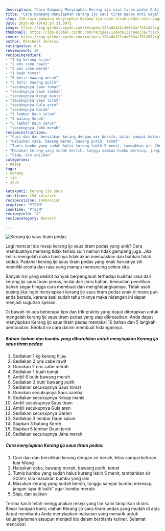 ```yaml
---
description: "Cara Gampang Menyiapkan Kerang ijo saus tiram pedas Anti Gagal"
title: "Cara Gampang Menyiapkan Kerang ijo saus tiram pedas Anti Gagal"
slug: 216-cara-gampang-menyiapkan-kerang-ijo-saus-tiram-pedas-anti-gagal
date: 2020-05-19T03:14:31.597Z
image: https://img-global.cpcdn.com/recipes/124ada121c4e033a/751x532cq70/kerang-ijo-saus-tiram-pedas-foto-resep-utama.jpg
thumbnail: https://img-global.cpcdn.com/recipes/124ada121c4e033a/751x532cq70/kerang-ijo-saus-tiram-pedas-foto-resep-utama.jpg
cover: https://img-global.cpcdn.com/recipes/124ada121c4e033a/751x532cq70/kerang-ijo-saus-tiram-pedas-foto-resep-utama.jpg
author: Mitchell Jenkins
ratingvalue: 4.6
reviewcount: 10
recipeingredient:
- "1 kg kerang hijau"
- "2 ons cabe rawit"
- "2 ons cabe merah"
- "1 buah tomat"
- "6 butir bawang merah"
- "3 butir bawang putih"
- "secukupnya Saus tomat"
- "secukupnya Saus sambal"
- "secukupnya Kecap manis"
- "secukupnya Saus tiram"
- "secukupnya Gula aren"
- "secukupnya Garam"
- "3 lembar Daun salam"
- "3 batang Sereh"
- "5 lembar Daun jeruk"
- "secukupnya Jahe merah"
recipeinstructions:
- "Cuci dan dan bersihkan kerang dengan air bersih, bilas sampai kotoran luar hilang"
- "Haluskan cabe, bawang merah, bawang putih, tomat"
- "Tumis bumbu yang sudah halus kurang lebih 5 menit, tambahkan air 200ml, lalu masukan bumbu yang lain"
- "Masukan kerang yang sudah bersih, tunggu sampai bumbu meresap, jangan lupa di balik&#34; agar bumbu merata"
- "Siap, dan sajikan"
categories:
- Resep
tags:
- kerang
- ijo
- saus

katakunci: kerang ijo saus 
nutrition: 154 calories
recipecuisine: Indonesian
preptime: "PT27M"
cooktime: "PT33M"
recipeyield: "4"
recipecategory: Dessert

---
```



![Kerang ijo saus tiram pedas](https://img-global.cpcdn.com/recipes/124ada121c4e033a/751x532cq70/kerang-ijo-saus-tiram-pedas-foto-resep-utama.jpg)

Lagi mencari ide resep kerang ijo saus tiram pedas yang unik? Cara membuatnya memang tidak terlalu sulit namun tidak gampang juga. Jika keliru mengolah maka hasilnya tidak akan memuaskan dan bahkan tidak sedap. Padahal kerang ijo saus tiram pedas yang enak harusnya sih memiliki aroma dan rasa yang mampu memancing selera kita.



Banyak hal yang sedikit banyak berpengaruh terhadap kualitas rasa dari kerang ijo saus tiram pedas, mulai dari jenis bahan, kemudian pemilihan bahan segar hingga cara membuat dan menghidangkannya. Tidak usah pusing jika ingin menyiapkan kerang ijo saus tiram pedas enak di mana pun anda berada, karena asal sudah tahu triknya maka hidangan ini dapat menjadi suguhan spesial.


Di bawah ini ada beberapa tips dan trik praktis yang dapat diterapkan untuk mengolah kerang ijo saus tiram pedas yang siap dikreasikan. Anda dapat menyiapkan Kerang ijo saus tiram pedas memakai 16 bahan dan 5 langkah pembuatan. Berikut ini cara dalam membuat hidangannya.

<!--inarticleads1-->

##### Bahan-bahan dan bumbu yang dibutuhkan untuk menyiapkan Kerang ijo saus tiram pedas:

1. Sediakan 1 kg kerang hijau
1. Sediakan 2 ons cabe rawit
1. Gunakan 2 ons cabe merah
1. Sediakan 1 buah tomat
1. Ambil 6 butir bawang merah
1. Sediakan 3 butir bawang putih
1. Sediakan secukupnya Saus tomat
1. Gunakan secukupnya Saus sambal
1. Sediakan secukupnya Kecap manis
1. Ambil secukupnya Saus tiram
1. Ambil secukupnya Gula aren
1. Sediakan secukupnya Garam
1. Sediakan 3 lembar Daun salam
1. Siapkan 3 batang Sereh
1. Siapkan 5 lembar Daun jeruk
1. Sediakan secukupnya Jahe merah




<!--inarticleads2-->

##### Cara menyiapkan Kerang ijo saus tiram pedas:

1. Cuci dan dan bersihkan kerang dengan air bersih, bilas sampai kotoran luar hilang
1. Haluskan cabe, bawang merah, bawang putih, tomat
1. Tumis bumbu yang sudah halus kurang lebih 5 menit, tambahkan air 200ml, lalu masukan bumbu yang lain
1. Masukan kerang yang sudah bersih, tunggu sampai bumbu meresap, jangan lupa di balik&#34; agar bumbu merata
1. Siap, dan sajikan




Terima kasih telah menggunakan resep yang tim kami tampilkan di sini. Besar harapan kami, olahan Kerang ijo saus tiram pedas yang mudah di atas dapat membantu Anda menyiapkan makanan yang menarik untuk keluarga/teman ataupun menjadi ide dalam berbisnis kuliner. Selamat mencoba!

